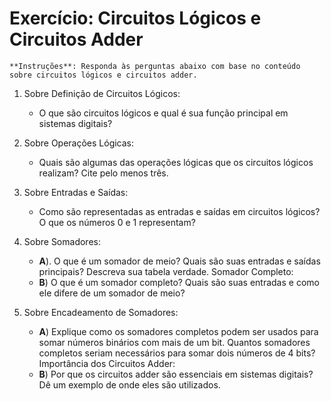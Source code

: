 # Exercício: Circuitos Lógicos e Circuitos Adder

```admonish info
**Instruções**: Responda às perguntas abaixo com base no conteúdo sobre circuitos lógicos e circuitos adder.
```

1. Sobre Definição de Circuitos Lógicos:
    - O que são circuitos lógicos e qual é sua função principal em sistemas digitais?

2. Sobre Operações Lógicas:
    - Quais são algumas das operações lógicas que os circuitos lógicos realizam? Cite pelo menos três.

3. Sobre Entradas e Saídas:
    - Como são representadas as entradas e saídas em circuitos lógicos? O que os números 0 e 1 representam?

4. Sobre Somadores:
    - **A**\). O que é um somador de meio? Quais são suas entradas e saídas principais? Descreva sua tabela verdade.
    Somador Completo:
    - **B**\) O que é um somador completo? Quais são suas entradas e como ele difere de um somador de meio?

5. Sobre Encadeamento de Somadores:
    - **A**\) Explique como os somadores completos podem ser usados para somar números binários com mais de um bit. Quantos somadores completos seriam necessários para somar dois números de 4 bits?
    Importância dos Circuitos Adder:
    - **B**\) Por que os circuitos adder são essenciais em sistemas digitais? Dê um exemplo de onde eles são utilizados.
